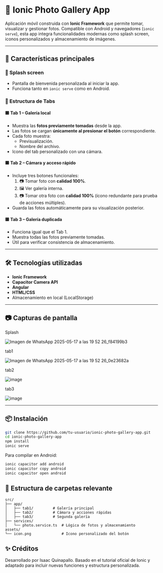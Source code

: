 # 📸 Ionic Photo Gallery App

Aplicación móvil construida con **Ionic Framework** que permite tomar, visualizar y gestionar fotos. Compatible con Android y navegadores (`ionic serve`), esta app integra funcionalidades modernas como splash screen, iconos personalizados y almacenamiento de imágenes.

---

## 🚀 Características principales

### 🌊 Splash screen
- Pantalla de bienvenida personalizada al iniciar la app.
- Funciona tanto en `ionic serve` como en Android.

### 📌 Estructura de Tabs

#### 🟦 Tab 1 – Galería local
- Muestra las **fotos previamente tomadas** desde la app.
- Las fotos se cargan **únicamente al presionar el botón** correspondiente.
- Cada foto muestra:
  - Previsualización.
  - Nombre del archivo.
- Icono del tab personalizado con una cámara.

#### 🟩 Tab 2 – Cámara y acceso rápido
- Incluye tres botones funcionales:
  1. 📷 Tomar foto con **calidad 100%**.
  2. 🖼️ Ver galería interna.
  3. 📷 Tomar otra foto con **calidad 100%** (ícono redundante para prueba de acciones múltiples).
- Guarda las fotos automáticamente para su visualización posterior.

#### 🟨 Tab 3 – Galería duplicada
- Funciona igual que el Tab 1.
- Muestra todas las fotos previamente tomadas.
- Útil para verificar consistencia de almacenamiento.

---

## 🛠️ Tecnologías utilizadas

- **Ionic Framework**
- **Capacitor Camera API**
- **Angular**
- **HTML/CSS**
- Almacenamiento en local (LocalStorage)

---

## 📷 Capturas de pantalla
Splash

![Imagen de WhatsApp 2025-05-17 a las 19 52 26_f84199b3](https://github.com/user-attachments/assets/091a63f9-3f7b-4395-91f5-fddbe68880df)


tab1

![Imagen de WhatsApp 2025-05-17 a las 19 52 26_0e23682a](https://github.com/user-attachments/assets/2381c4a2-0e19-40db-8b38-684f3130dce7)


tab2

![image](https://github.com/user-attachments/assets/b373bd2e-d8eb-4394-a32a-8e80aa334674)


tab3

![image](https://github.com/user-attachments/assets/3bf8d723-dd14-4c36-8cdb-32fdbc2e2f05)


---

## 📦 Instalación

```bash
git clone https://github.com/tu-usuario/ionic-photo-gallery-app.git
cd ionic-photo-gallery-app
npm install
ionic serve
```

 Para compilar en Android:

```bash
ionic capacitor add android
ionic capacitor copy android
ionic capacitor open android
```

## 📁 Estructura de carpetas relevante
```
src/
├── app/
│   ├── tab1/         # Galería principal
│   ├── tab2/         # Cámara y acciones rápidas
│   ├── tab3/         # Segunda galería
├── services/
│   └── photo.service.ts  # Lógica de fotos y almacenamiento
assets/
└── icon.png              # Icono personalizado del botón
```

## ✨ Créditos
Desarrollado por Isaac Quinapallo.
Basado en el tutorial oficial de Ionic y adaptado para incluir nuevas funciones y estructura personalizada.

